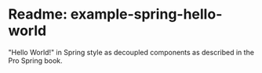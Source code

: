 # Readme: example-spring-hello-world
"Hello World!" in Spring style as decoupled components as described in the Pro Spring book.

